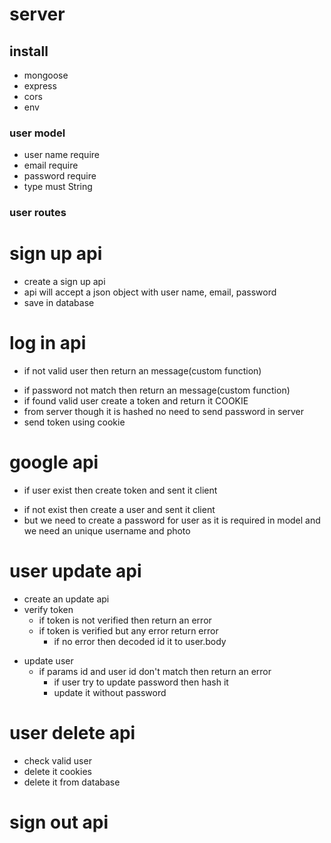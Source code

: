 # server

## install

- mongoose
- express
- cors
- env

### user model

- user name require
- email require
- password require
- type must String

### user routes

# sign up api

- create a sign up api
- api will accept a json object with user name, email, password
- save in database

# log in api

- if not valid user then return an message(custom function)

* if password not match then return an message(custom function)
* if found valid user create a token and return it COOKIE
* from server though it is hashed no need to send password in server
* send token using cookie

# google api

- if user exist then create token and sent it client

* if not exist then create a user and sent it client
* but we need to create a password for user as it is required in model and we need an unique username and photo

# user update api

- create an update api
- verify token
  - if token is not verified then return an error
  - if token is verified but any error return error
    - if no error then decoded id it to user.body

* update user
  - if params id and user id don't match then return an error
    - if user try to update password then hash it
    - update it without password

# user delete api

- check valid user
- delete it cookies
- delete it from database

# sign out api
